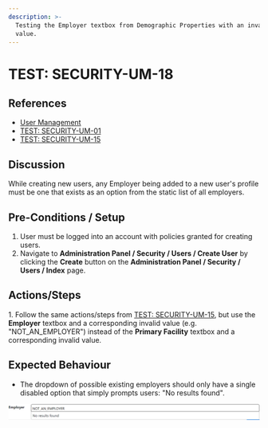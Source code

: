 ```yaml
---
description: >-
  Testing the Employer textbox from Demographic Properties with an invalid
  value.
---
```


# TEST: SECURITY-UM-18

## References

* [User Management](broken-reference)
* [TEST: SECURITY-UM-01](test-security-um-01.md)
* [TEST: SECURITY-UM-15](test-security-um-15.md)

## Discussion

While creating new users, any Employer being added to a new user's profile must be one that exists as an option from the static list of all employers.

## Pre-Conditions / Setup

1. User must be logged into an account with policies granted for creating users.
2. Navigate to **Administration Panel / Security / Users / Create User** by clicking the **Create** button on the **Administration Panel / Security / Users / Index** page.

## Actions/Steps

1\. Follow the same actions/steps from [TEST: SECURITY-UM-15](test-security-um-15.md), but use the **Employer** textbox and a corresponding invalid value (e.g. "NOT\_AN\_EMPLOYER") instead of the **Primary Facility** textbox and a corresponding invalid value.  &#x20;

## Expected Behaviour

* The dropdown of possible existing employers should only have a single disabled option that simply prompts users: "No results found".

![](<../../../../../../../.gitbook/assets/image (256).png>)
